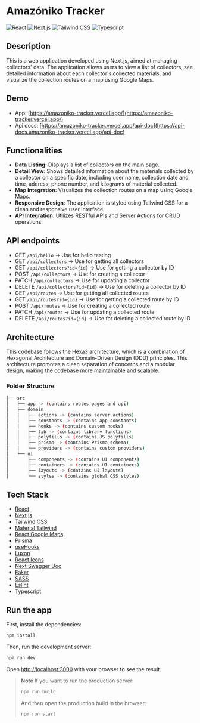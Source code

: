 # Amazóniko Tracker

![React](https://img.shields.io/badge/React-v18-deepskyblue?logo=react)
![Next.js](https://img.shields.io/badge/Next.js-v14-white?logo=next.js)
![Tailwind CSS](https://img.shields.io/badge/Tailwind%20CSS-v3-cyan?logo=Tailwind%20CSS)
![Typescript](https://img.shields.io/badge/Typescript-v5-blue?logo=typescript)

## Description

This is a web application developed using Next.js, aimed at managing collectors' data. The application allows users to view a list of collectors, see detailed information about each collector's collected materials, and visualize the collection routes on a map using Google Maps.

## Demo

- App: [https://amazoniko-tracker.vercel.app/](https://amazoniko-tracker.vercel.app/)
- Api docs: [https://amazoniko-tracker.vercel.app/api-doc](https://api-docs.amazoniko-tracker.vercel.app/api-doc)

## Functionalities

- **Data Listing**: Displays a list of collectors on the main page.
- **Detail View**: Shows detailed information about the materials collected by a collector on a specific date, including user name, collection date and time, address, phone number, and kilograms of material collected.
- **Map Integration**: Visualizes the collection routes on a map using Google Maps.
- **Responsive Design**: The application is styled using Tailwind CSS for a clean and responsive user interface.
- **API Integration**: Utilizes RESTful APIs and Server Actions for CRUD operations.

## API endpoints

* GET `/api/hello` -> Use for hello testing
* GET `/api/collectors` -> Use for getting all collectors
* GET `/api/collectors?id={id}` -> Use for getting a collector by ID
* POST `/api/collectors` -> Use for creating a collector
* PATCH `/api/collectors` -> Use for updating a collector
* DELETE `/api/collectors?id={id}` -> Use for deleting a collector by ID
* GET `/api/routes` -> Use for getting all collected routes
* GET `/api/routes?id={id}` -> Use for getting a collected route by ID
* POST `/api/routes` -> Use for creating a collected route
* PATCH `/api/routes` -> Use for updating a collected route
* DELETE `/api/routes?id={id}` -> Use for deleting a collected route by ID

## Architecture

This codebase follows the Hexa3 architecture, which is a combination of Hexagonal Architecture and Domain-Driven Design (DDD) principles. This architecture promotes a clean separation of concerns and a modular design, making the codebase more maintainable and scalable.

### Folder Structure

```bash
├── src
│   ├── app -> (contains routes pages and api)
│   ├── domain
│   │   ├── actions -> (contains server actions)
│   │   ├── constants -> (contains app constants)
│   │   ├── hooks -> (contains custom hooks)
│   │   ├── lib -> (contains library functions)
│   │   ├── polyfills -> (contains JS polyfills)
│   │   ├── prisma -> (contains Prisma schema)
│   │   └── providers -> (contains custom providers)
│   └── ui
│       ├── components -> (contains UI components)
│       ├── containers -> (contains UI containers)
│       ├── layouts -> (contains UI layouts)
│       └── styles -> (contains global CSS styles)
```

## Tech Stack

- [React](https://reactjs.dev/)
- [Next.js](https://nextjs.org/)
- [Tailwind CSS](https://tailwindcss.com/)
- [Material Tailwind](https://material-tailwind.com/)
- [React Google Maps](https://visgl.github.io/react-google-maps/)
- [Prisma](https://www.prisma.io/)
- [useHooks](https://github.com/uidotdev/usehooks)
- [Luxon](https://moment.github.io/luxon/)
- [React Icons](https://react-icons.github.io/react-icons/)
- [Next Swagger Doc](https://github.com/jellydn/next-swagger-doc)
- [Faker](https://fakerjs.dev/)
- [SASS](https://sass-lang.com/)
- [Eslint](https://eslint.org/)
- [Typescript](https://www.typescriptlang.org/)

## Run the app

First, install the dependencies:

```bash
npm install
```

Then, run the development server:

```bash
npm run dev
```

Open [http://localhost:3000](http://localhost:3000) with your browser to see the result.

> **Note**
> If you want to run the production server:
>
> ```bash
> npm run build
> ```
>
> And then open the production build in the browser:
>
> ```bash
> npm run start
> ```

<!-- ## Run the tests

To run the tests, run the following command:

```bash
npm run test
``` -->

<!-- ## Limitations and Future Improvements

- **Offline Support**: Currently, the application does not support offline mode. Adding service workers could improve this.
- **Advanced Filtering**: Implementing more advanced filtering options for the data displayed. -->
